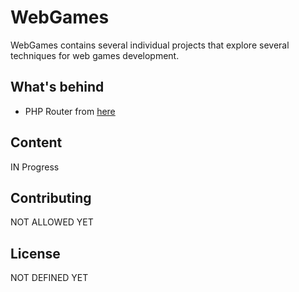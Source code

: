 # WebGames

WebGames contains several individual projects that explore several techniques for web games development.

## What's behind

- PHP Router from [here](https://github.com/steampixel/simplePHPRouter.git)

## Content
IN Progress

## Contributing
NOT ALLOWED YET

## License
NOT DEFINED YET